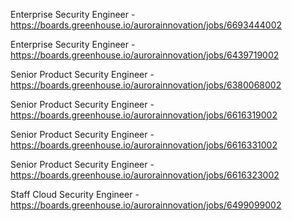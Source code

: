 Enterprise Security Engineer - https://boards.greenhouse.io/aurorainnovation/jobs/6693444002

Enterprise Security Engineer - https://boards.greenhouse.io/aurorainnovation/jobs/6439719002

Senior Product Security Engineer - https://boards.greenhouse.io/aurorainnovation/jobs/6380068002

Senior Product Security Engineer - https://boards.greenhouse.io/aurorainnovation/jobs/6616319002

Senior Product Security Engineer - https://boards.greenhouse.io/aurorainnovation/jobs/6616331002

Senior Product Security Engineer - https://boards.greenhouse.io/aurorainnovation/jobs/6616323002

Staff Cloud Security Engineer - https://boards.greenhouse.io/aurorainnovation/jobs/6499099002


